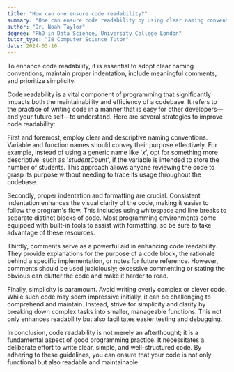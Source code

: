```yaml
---
title: "How can one ensure code readability?"
summary: "One can ensure code readability by using clear naming conventions, proper indentation, comments, and maintaining simplicity."
author: "Dr. Noah Taylor"
degree: "PhD in Data Science, University College London"
tutor_type: "IB Computer Science Tutor"
date: 2024-03-16
---
```


To enhance code readability, it is essential to adopt clear naming conventions, maintain proper indentation, include meaningful comments, and prioritize simplicity.

Code readability is a vital component of programming that significantly impacts both the maintainability and efficiency of a codebase. It refers to the practice of writing code in a manner that is easy for other developers—and your future self—to understand. Here are several strategies to improve code readability:

First and foremost, employ clear and descriptive naming conventions. Variable and function names should convey their purpose effectively. For example, instead of using a generic name like '$x$', opt for something more descriptive, such as '$studentCount$', if the variable is intended to store the number of students. This approach allows anyone reviewing the code to grasp its purpose without needing to trace its usage throughout the codebase.

Secondly, proper indentation and formatting are crucial. Consistent indentation enhances the visual clarity of the code, making it easier to follow the program's flow. This includes using whitespace and line breaks to separate distinct blocks of code. Most programming environments come equipped with built-in tools to assist with formatting, so be sure to take advantage of these resources.

Thirdly, comments serve as a powerful aid in enhancing code readability. They provide explanations for the purpose of a code block, the rationale behind a specific implementation, or notes for future reference. However, comments should be used judiciously; excessive commenting or stating the obvious can clutter the code and make it harder to read.

Finally, simplicity is paramount. Avoid writing overly complex or clever code. While such code may seem impressive initially, it can be challenging to comprehend and maintain. Instead, strive for simplicity and clarity by breaking down complex tasks into smaller, manageable functions. This not only enhances readability but also facilitates easier testing and debugging.

In conclusion, code readability is not merely an afterthought; it is a fundamental aspect of good programming practice. It necessitates a deliberate effort to write clear, simple, and well-structured code. By adhering to these guidelines, you can ensure that your code is not only functional but also readable and maintainable.
    
